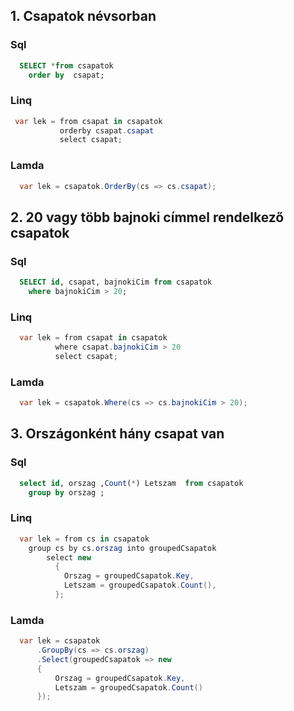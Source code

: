 ## 1. Csapatok névsorban
### Sql
```sql
  SELECT *from csapatok
    order by  csapat;
```

### Linq
```cs
 var lek = from csapat in csapatok
           orderby csapat.csapat
           select csapat;
```

### Lamda
```cs
  var lek = csapatok.OrderBy(cs => cs.csapat);
```

## 2. 20 vagy több bajnoki címmel rendelkező csapatok
### Sql
```sql
  SELECT id, csapat, bajnokiCim from csapatok
    where bajnokiCim > 20;
```

### Linq

```cs
  var lek = from csapat in csapatok
          where csapat.bajnokiCim > 20
          select csapat;
```

### Lamda
```cs
  var lek = csapatok.Where(cs => cs.bajnokiCim > 20);
```

## 3. Országonként hány csapat van
### Sql 

```sql
  select id, orszag ,Count(*) Letszam  from csapatok
    group by orszag ;
```

### Linq
```cs
  var lek = from cs in csapatok
    group cs by cs.orszag into groupedCsapatok
        select new
          {
            Orszag = groupedCsapatok.Key,
            Letszam = groupedCsapatok.Count(),
          };
```

### Lamda
```cs
  var lek = csapatok
      .GroupBy(cs => cs.orszag)
      .Select(groupedCsapatok => new
      {
          Orszag = groupedCsapatok.Key,
          Letszam = groupedCsapatok.Count()
      });
```